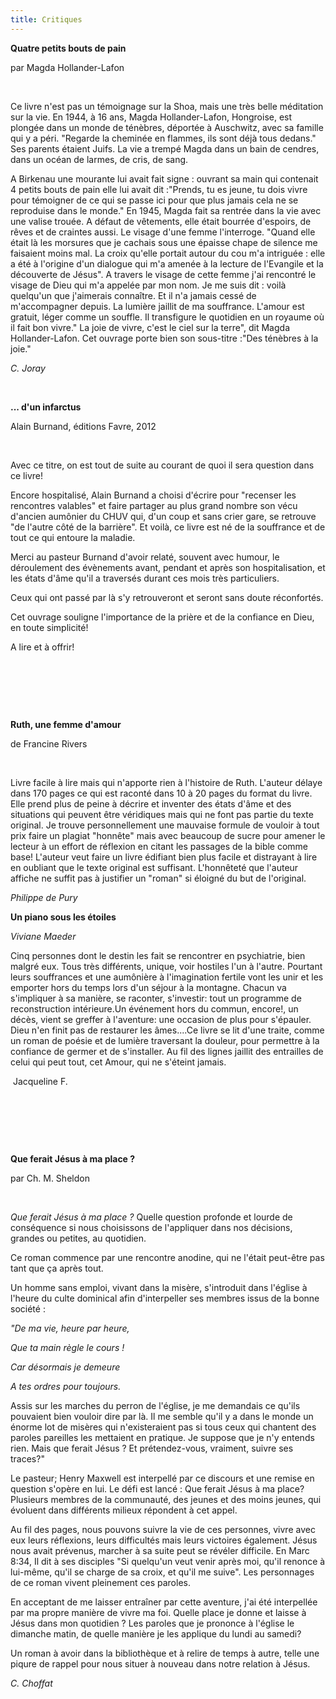 ```yaml
---
title: Critiques
---
```




<span style="font-weight: bold;">Quatre petits bouts de pain</span>

par Magda Hollander-Lafon

 

Ce livre n'est pas un témoignage sur la Shoa, mais une très belle méditation sur la vie. En 1944, à 16 ans, Magda Hollander-Lafon, Hongroise, est plongée dans un monde de ténèbres, déportée à Auschwitz, avec sa famille qui y a péri. "Regarde la cheminée en flammes, ils sont déjà tous dedans." Ses parents étaient Juifs. La vie a trempé Magda dans un bain de cendres, dans un océan de larmes, de cris, de sang.

A Birkenau une mourante lui avait fait signe : ouvrant sa main qui contenait 4 petits bouts de pain elle lui avait dit :"Prends, tu es jeune, tu dois vivre pour témoigner de ce qui se passe ici pour que plus jamais cela ne se reproduise dans le monde." En 1945, Magda fait sa rentrée dans la vie avec une valise trouée. A défaut de vêtements, elle était bourrée d'espoirs, de rêves et de craintes aussi. Le visage d'une femme l'interroge. "Quand elle était là les morsures que je cachais sous une épaisse chape de silence me faisaient moins mal. La croix qu'elle portait autour du cou m'a intriguée : elle a été à l'origine d'un dialogue qui m'a amenée à la lecture de l'Evangile et la découverte de Jésus". A travers le visage de cette femme j'ai rencontré le visage de Dieu qui m'a appelée par mon nom. Je me suis dit : voilà quelqu'un que j'aimerais connaître. Et il n'a jamais cessé de m'accompagner depuis. La lumière jaillit de ma souffrance. L'amour est gratuit, léger comme un souffle. Il transfigure le quotidien en un royaume où il fait bon vivre." La joie de vivre, c'est le ciel sur la terre", dit Magda Hollander-Lafon. Cet ouvrage porte bien son sous-titre :"Des ténèbres à la joie."

<span style="font-style: italic;">C. Joray</span>

 

<span style="font-weight: bold;">... d'un infarctus</span>

Alain Burnand, éditions Favre, 2012

 

Avec ce titre, on est tout de suite au courant de quoi il sera question dans ce livre!

Encore hospitalisé, Alain Burnand a choisi d'écrire pour "recenser les rencontres valables" et faire partager au plus grand nombre son vécu d'ancien aumônier du CHUV qui, d'un coup et sans crier gare, se retrouve "de l'autre côté de la barrière". Et voilà, ce livre est né de la souffrance et de tout ce qui entoure la maladie.

Merci au pasteur Burnand d'avoir relaté, souvent avec humour, le déroulement des évènements avant, pendant et après son hospitalisation, et les états d'âme qu'il a traversés durant ces mois très particuliers.

Ceux qui ont passé par là s'y retrouveront et seront sans doute réconfortés.

Cet ouvrage souligne l'importance de la prière et de la confiance en Dieu, en toute simplicité!

A lire et à offrir!

 

 

 

<span style="font-weight: bold;">Ruth, une femme d'amour</span>

de Francine Rivers

 

Livre facile à lire mais qui n'apporte rien à l'histoire de Ruth. L'auteur délaye dans 170 pages ce qui est raconté dans 10 à 20 pages du format du livre. Elle prend plus de peine à décrire et inventer des états d'âme et des situations qui peuvent être véridiques mais qui ne font pas partie du texte original. Je trouve personnellement une mauvaise formule de vouloir à tout prix faire un plagiat "honnête" mais avec beaucoup de sucre pour amener le lecteur à un effort de réflexion en citant les passages de la bible comme base! L'auteur veut faire un livre édifiant bien plus facile et distrayant à lire en oubliant que le texte original est suffisant. L'honnêteté que l'auteur affiche ne suffit pas à justifier un "roman" si éloigné du but de l'original.

<span style="font-style: italic;">Philippe de Pury</span>

<span style="font-weight: bold;">Un piano sous les étoiles </span>

<span style="font-style: italic;">Viviane Maeder </span>

Cinq personnes dont le destin les fait se rencontrer en psychiatrie, bien malgré eux. Tous très différents, unique, voir hostiles l'un à l'autre. Pourtant leurs souffrances et une aumônière à l'imagination fertile vont les unir et les emporter hors du temps lors d'un séjour à la montagne. Chacun va s'impliquer à sa manière, se raconter, s'investir: tout un programme de reconstruction intérieure.Un événement hors du commun, encore!, un décès, vient se greffer à l'aventure: une occasion de plus pour s'épauler. Dieu n'en finit pas de restaurer les âmes....Ce livre se lit d'une traite, comme un roman de poésie et de lumière traversant la douleur, pour permettre à la confiance de germer et de s'installer. Au fil des lignes jaillit des entrailles de celui qui peut tout, cet Amour, qui ne s'éteint jamais.

 Jacqueline F. 

 

 

 

<span style="font-weight: bold;">Que ferait Jésus à ma place ?</span>

par Ch. M. Sheldon

 

<span style="font-style: italic;">Que ferait Jésus à ma place ? </span>Quelle question profonde et lourde de conséquence si nous choisissons de l'appliquer dans nos décisions, grandes ou petites, au quotidien.

Ce roman commence par une rencontre anodine, qui ne l'était peut-être pas tant que ça après tout.

Un homme sans emploi, vivant dans la misère, s'introduit dans l'église à l'heure du culte dominical afin d'interpeller ses membres issus de la bonne société :

<span style="font-style: italic;">"De ma vie, heure par heure,</span>

<span style="font-style: italic;">Que ta main règle le cours !</span>

<span style="font-style: italic;">Car désormais je demeure</span>

<span style="font-style: italic;">A tes ordres pour toujours.</span>

Assis sur les marches du perron de l'église, je me demandais ce qu'ils pouvaient bien vouloir dire par là. Il me semble qu'il y a dans le monde un énorme lot de misères qui n'existeraient pas si tous ceux qui chantent des paroles pareilles les mettaient en pratique. Je suppose que je n'y entends rien. Mais que ferait Jésus ? Et prétendez-vous, vraiment, suivre ses traces?"

Le pasteur; Henry Maxwell est interpellé par ce discours et une remise en question s'opère en lui. Le défi est lancé : Que ferait Jésus à ma place? Plusieurs membres de la communauté, des jeunes et des moins jeunes, qui évoluent dans différents milieux répondent à cet appel.

Au fil des pages, nous pouvons suivre la vie de ces personnes, vivre avec eux leurs réflexions, leurs difficultés mais leurs victoires également. Jésus nous avait prévenus, marcher à sa suite peut se révéler difficile. En Marc 8:34, Il dit à ses disciples "Si quelqu'un veut venir après moi, qu'il renonce à lui-même, qu'il se charge de sa croix, et qu'il me suive". Les personnages de ce roman vivent pleinement ces paroles.

En acceptant de me laisser entraîner par cette aventure, j'ai été interpellée par ma propre manière de vivre ma foi. Quelle place je donne et laisse à Jésus dans mon quotidien ? Les paroles que je prononce à l'église le dimanche matin, de quelle manière je les applique du lundi au samedi?

Un roman à avoir dans la bibliothèque et à relire de temps à autre, telle une piqure de rappel pour nous situer à nouveau dans notre relation à Jésus.

<span style="font-style: italic;">C. Choffat</span>


